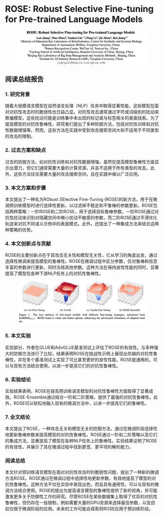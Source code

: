 # ROSE: Robust Selective Fine-tuning for Pre-trained Language Models

<figure><img src="../.gitbook/assets/image (2) (1) (1) (1) (1) (1) (1) (1) (1) (1) (1) (1) (1) (1) (1) (1) (1) (1) (1) (1) (1) (1) (1).png" alt=""><figcaption></figcaption></figure>

## 阅读总结报告

### 1. 研究背景

随着大规模语言模型在自然语言处理（NLP）任务中取得显著性能，这些模型在面对对抗性攻击时的脆弱性也日益凸显。对抗性攻击通常通过字符或词级别的扰动来欺骗模型，这些扰动可能是训练集中未出现的标记或与标签相关的表面线索。为了提高模型的对抗性鲁棒性，研究者们提出了多种防御方法，包括对抗性训练和对抗性数据增强等。然而，这些方法在实践中受到攻击搜索空间大和不适用于不同类型的攻击的限制。

### 2. 过去方案和缺点

过去的防御方法，如对抗性训练和对抗性数据增强，虽然在提高模型鲁棒性方面显示出潜力，但它们通常需要大量的计算资源，并且不适用于所有类型的攻击。此外，这些方法往往需要大量的攻击搜索空间，且在实践中难以广泛应用。

### 3. 本文方案和步骤

本文提出了一种名为RObust SElective Fine-Tuning (ROSE)的新方法，用于在微调预训练模型时进行选择性更新，以过滤掉不稳定和不鲁棒的参数更新。ROSE包括两种策略：一阶ROSE和二阶ROSE，用于选择目标鲁棒参数。一阶ROSE通过对抗性扰动来识别对隐藏空间中微小扰动不敏感的参数，而二阶ROSE通过平滑优化轨迹来对抗不同语义示例中的表面模式。此外，还提出了一种集成方法来结合这两种策略的优势。

### 4. 本文创新点与贡献

ROSE的主要创新点在于其攻击无关性和模型无关性，它从学习的角度出发，通过选择性微调来提高模型的鲁棒性。ROSE在微调过程中区分参数，仅对鲁棒和信息丰富的参数进行更新，同时冻结其他参数。这种方法在保持良性性能的同时，显著提高了模型在各种下游NLP任务上的对抗性鲁棒性。

<figure><img src="../.gitbook/assets/image (1) (1) (1) (1) (1) (1) (1) (1) (1) (1) (1) (1) (1) (1) (1) (1) (1) (1) (1) (1) (1) (1) (1) (1) (1).png" alt=""><figcaption></figcaption></figure>

### 5. 本文实验

实验部分，作者在GLUE和AdvGLUE基准测试上评估了ROSE的有效性。与多种强大的防御方法进行了比较，结果表明ROSE在挑战性示例上展现出优越的对抗性鲁棒性，并在多个基准测试上实现了可比甚至更好的良性性能。ROSE是通用的，可以与现有方法结合使用，以进一步提高它们的对抗性鲁棒性。

### 6. 实验结论

实验结果表明，ROSE在提高预训练语言模型的对抗性鲁棒性方面取得了显著成效。ROSE-Ensemble通过结合一阶和二阶策略，提供了最强的对抗性鲁棒性。此外，ROSE可以轻松地融入现有的微调方法中，以进一步提高它们的鲁棒性。

### 7. 全文结论

本文提出了ROSE，一种攻击无关和模型无关的防御方法，通过在微调阶段选择性地更新鲁棒参数来提高模型的对抗性鲁棒性。ROSE通过一阶和二阶策略以及它们的集成方法，显著提高了模型在各种NLP任务上的鲁棒性。实验结果证明了ROSE的有效性，并展示了其在微调过程中找到更宽、更平坦的解的能力。

### 阅读总结

本文针对预训练语言模型在面对对抗性攻击时的脆弱性问题，提出了一种新的微调方法ROSE。ROSE通过在微调过程中选择性地更新参数，有效地提高了模型的对抗性鲁棒性。这种方法不仅在实验中表现出色，而且具有通用性，可以与现有的微调方法结合使用。ROSE的提出为提高语言模型的鲁棒性提供了新的视角，并可能激发更多关于防御性工作的研究。尽管ROSE在某些数据集上取得了优异的对抗性鲁棒性，但仍存在一些限制，例如需要大量的GPU资源来选择最佳参数，以及目前仅限于微调阶段的应用。未来的工作可能会探索将ROSE应用于预训练阶段。
